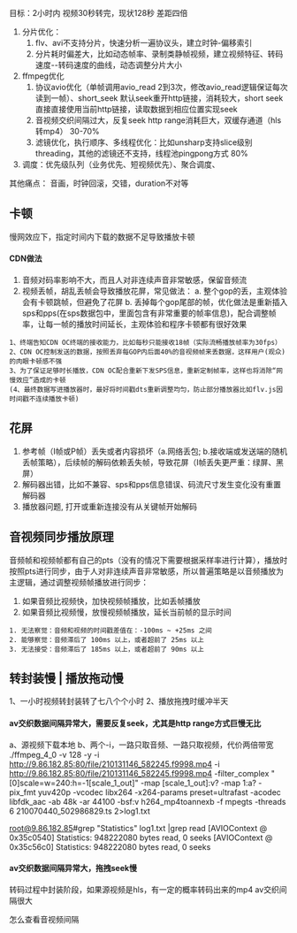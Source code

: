 目标：2小时内 视频30秒转完，现状128秒 差距四倍
1. 分片优化：
    1. flv、avi不支持分片，快速分析一遍协议头，建立时钟-偏移索引
    2. 分片耗时偏差大，比如动态帧率、录制类静帧视频，建立视频特征、转码速度--转码速度的曲线，动态调整分片大小
2. ffmpeg优化
    1. 协议avio优化（单帧调用avio_read 2到3次，修改avio_read逻辑保证每次读到一帧）、short_seek 默认seek重开http链接，消耗较大，short seek直接直接使用当前http链接，读取数据到相应位置实现seek
    2. 音视频交织间隔过大，反复seek http range消耗巨大，双缓存通道（hls转mp4） 30-70%
    3. 滤镜优化，执行顺序、多线程优化：比如unsharp支持slice级别threading，其他的滤镜还不支持，线程池pingpong方式   80%
3. 调度：优先级队列（业务优先、短视频优先）、聚合调度、

其他痛点：
音画，时钟回滚，交错，duration不对等


## 卡顿
慢网效应下，指定时间内下载的数据不足导致播放卡顿
#### CDN做法
1. 音频对码率影响不大，而且人对非连续声音非常敏感，保留音频流
2. 视频丢帧，胡乱丢帧会导致播放花屏，常见做法：
a. 整个gop的丢，主观体验会有卡顿跳帧，但避免了花屏
b. 丢掉每个gop尾部的帧，优化做法是重新插入sps和pps(在sps数据包中，里面包含有非常重要的帧率信息)，配合调整帧率，让每一帧的播放时间延长，主观体验和程序卡顿都有很好效果
```
1、终端告知CDN OC终端的接收能力，比如每秒只能接收18帧（实际流畅播放帧率为30fps）
2、CDN OC控制发送的数据，按照丢弃每GOP内后面40%的音视频帧来丢数据，这样用户(观众)的肉眼卡顿感不强
3、为了保证足够时长播放，CDN OC配合重新下发SPS信息，重新定制帧率，这样也将消除“网慢效应”造成的卡顿
(4、最终数据写进播放器时，最好将时间戳dts重新调整均匀，防止部分播放器比如flv.js因时间戳不连续播放卡顿)
```

## 花屏
1. 参考帧（I帧或P帧）丢失或者内容损坏（a.网络丢包; b.接收端或发送端的随机丢帧策略），后续帧的解码依赖丢失帧，导致花屏（I帧丢失更严重：绿屏、黑屏）
2. 解码器出错，比如不兼容、sps和pps信息错误、码流尺寸发生变化没有重置解码器
3. 播放器问题, 打开或重新连接没有从关键帧开始解码


## 音视频同步播放原理
音频帧和视频帧都有自己的pts（没有的情况下需要根据采样率进行计算），播放时按照pts进行同步，由于人对非连续声音非常敏感，所以普遍策略是以音频播放为主逻辑，通过调整视频帧播放进行同步：

1. 如果音频比视频快，加快视频帧播放，比如丢帧播放
2. 如果音频比视频慢，放慢视频帧播放，延长当前帧的显示时间

```
1. 无法察觉：音频和视频的时间戳差值在：-100ms ~ +25ms 之间
2. 能够察觉：音频滞后了 100ms 以上，或者超前了 25ms 以上
3. 无法接受：音频滞后了 185ms 以上，或者超前了 90ms 以上
```

## 转封装慢 | 播放拖动慢
1、一小时视频转封装转了七八个个小时
2、播放拖拽时缓冲半天
#### av交织数据间隔异常大，需要反复seek，尤其是http range方式巨慢无比
a、源视频下载本地
b、两个-i，一路只取音频、一路只取视频，代价两倍带宽
./ffmpeg_4_0 -v 128 -y -i http://9.86.182.85:80/file/210131146_582245.f9998.mp4  -i http://9.86.182.85:80/file/210131146_582245.f9998.mp4 -filter_complex "[0]scale=w=240:h=-1[scale_1_out]" -map [scale_1_out]:v? -map 1:a?  -pix_fmt yuv420p -vcodec libx264  -x264-params preset=ultrafast -acodec libfdk_aac -ab 48k  -ar 44100 -bsf:v h264_mp4toannexb -f mpegts -threads 6 210070440_502986829.ts 2>log1.txt

root@9.86.182.85#grep "Statistics" log1.txt |grep read
[AVIOContext @ 0x35c0540] Statistics: 948222080 bytes read, 0 seeks
[AVIOContext @ 0x35c56c0] Statistics: 948222080 bytes read, 0 seeks
#### av交织数据间隔异常大，拖拽seek慢 
转码过程中封装阶段，如果源视频是hls，有一定的概率转码出来的mp4 av交织间隔很大

怎么查看音视频间隔

